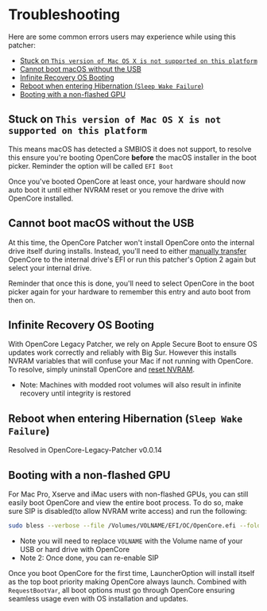 # Troubleshooting

Here are some common errors users may experience while using this patcher:

* [Stuck on `This version of Mac OS X is not supported on this platform`](#stuck-on-this-version-of-mac-os-x-is-not-supported-on-this-platform)
* [Cannot boot macOS without the USB](#cannot-boot-macos-without-the-usb)
* [Infinite Recovery OS Booting](#infinite-recovery-os-reboot)
* [Reboot when entering Hibernation (`Sleep Wake Failure`)](#reboot-when-entering-hibernation-sleep-wake-failure)
* [Booting with a non-flashed GPU](#booting-with-a-non-flashed-gpu)

## Stuck on `This version of Mac OS X is not supported on this platform`

This means macOS has detected a SMBIOS it does not support, to resolve this ensure you're booting OpenCore **before** the macOS installer in the boot picker. Reminder the option will be called `EFI Boot`

Once you've booted OpenCore at least once, your hardware should now auto boot it until either NVRAM reset or you remove the drive with OpenCore installed.

## Cannot boot macOS without the USB

At this time, the OpenCore Patcher won't install OpenCore onto the internal drive itself during installs. Instead, you'll need to either [manually transfer](https://dortania.github.io/OpenCore-Post-Install/universal/oc2hdd.html) OpenCore to the internal drive's EFI or run this patcher's Option 2 again but select your internal drive.

Reminder that once this is done, you'll need to select OpenCore in the boot picker again for your hardware to remember this entry and auto boot from then on.

## Infinite Recovery OS Booting

With OpenCore Legacy Patcher, we rely on Apple Secure Boot to ensure OS updates work correctly and reliably with Big Sur. However this installs NVRAM variables that will confuse your Mac if not running with OpenCore. To resolve, simply uninstall OpenCore and [reset NVRAM](https://support.apple.com/en-mide/HT201255).

* Note: Machines with modded root volumes will also result in infinite recovery until integrity is restored

## Reboot when entering Hibernation (`Sleep Wake Failure`)

Resolved in OpenCore-Legacy-Patcher v0.0.14

## Booting with a non-flashed GPU

For Mac Pro, Xserve and iMac users with non-flashed GPUs, you can still easily boot OpenCore and view the entire boot process. To do so, make sure SIP is disabled(to allow NVRAM write access) and run the following:

```sh
sudo bless --verbose --file /Volumes/VOLNAME/EFI/OC/OpenCore.efi --folder /Volumes/VOLNAME/EFI/OC --setBoot
```

* Note you will need to replace `VOLNAME` with the Volume name of your USB or hard drive with OpenCore
* Note 2: Once done, you can re-enable SIP

Once you boot OpenCore for the first time, LauncherOption will install itself as the top boot priority making OpenCore always launch. Combined with `RequestBootVar`, all boot options must go through OpenCore ensuring seamless usage even with OS installation and updates.